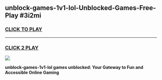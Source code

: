 
## unblock-games-1v1-lol-Unblocked-Games-Free-Play #3i2mi
<h3>
<a href="https://us.freeplayer.one?title=unblock-games-1v1-lol&ref=9M">CLICK TO PLAY</a></h3>
<hr>

<h3>
<a href="https://us.freeplayer.one?title=unblock-games-1v1-lol&ref=9M">CLICK 2 PLAY</a>
  
</h3>

<a href="https://us.freeplayer.one?title=unblock-games-1v1-lol&ref=9M"><img src="https://clearcache.store/games.png"></a>


**unblock-games-1v1-lol games unblocked: Your Gateway to Fun and Accessible Online Gaming**
